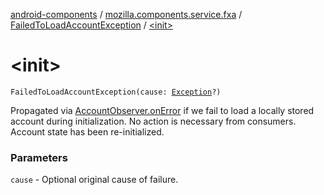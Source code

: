 [android-components](../../index.md) / [mozilla.components.service.fxa](../index.md) / [FailedToLoadAccountException](index.md) / [&lt;init&gt;](./-init-.md)

# &lt;init&gt;

`FailedToLoadAccountException(cause: `[`Exception`](https://kotlinlang.org/api/latest/jvm/stdlib/kotlin/-exception/index.html)`?)`

Propagated via [AccountObserver.onError](../../mozilla.components.concept.sync/-account-observer/on-error.md) if we fail to load a locally stored account during
initialization. No action is necessary from consumers.
Account state has been re-initialized.

### Parameters

`cause` - Optional original cause of failure.